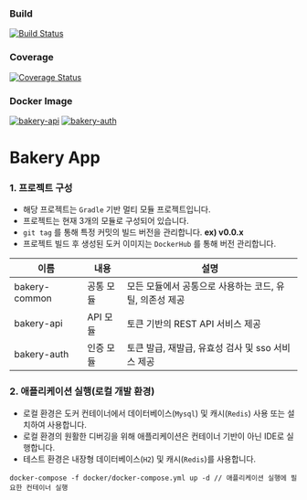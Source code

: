### Build
[![Build Status](http://211.104.121.100:8080/buildStatus/icon?job=bakery-web-api)](http://211.104.121.100:8080/job/bakery-web-api/)
### Coverage
[![Coverage Status](https://coveralls.io/repos/github/nmrhtn7898/bakery-app/badge.svg?branch=develop)](https://coveralls.io/github/nmrhtn7898/bakery-app?branch=develop)
### Docker Image 
[![bakery-api](https://images.microbadger.com/badges/version/nmrhtn7898/bakery-api.svg)](https://hub.docker.com/repository/docker/nmrhtn7898/bakery-api)
[![bakery-auth](https://images.microbadger.com/badges/version/nmrhtn7898/bakery-web.svg)](https://hub.docker.com/repository/docker/nmrhtn7898/bakery-web)

# Bakery App
### 1. 프로젝트 구성
- 해당 프로젝트는 `Gradle` 기반 멀티 모듈 프로젝트입니다.
- 프로젝트는 현재 3개의 모듈로 구성되어 있습니다.
- `git tag` 를 통해 특정 커밋의 빌드 버전을 관리합니다. __ex) v0.0.x__
- 프로젝트 빌드 후 생성된 도커 이미지는 `DockerHub` 를 통해 버전 관리합니다.

|이름|내용|설명|
|---|---|---|
|bakery-common|공통 모듈|모든 모듈에서 공통으로 사용하는 코드, 유틸, 의존성 제공|
|bakery-api|API 모듈|토큰 기반의 REST API 서비스 제공|
|bakery-auth|인증 모듈|토큰 발급, 재발급, 유효성 검사 및 sso 서비스 제공|

### 2. 애플리케이션 실행(로컬 개발 환경)
- 로컬 환경은 도커 컨테이너에서 데이터베이스(`Mysql`) 및 캐시(`Redis`) 사용 또는 설치하여 사용합니다.
- 로컬 환경의 원활한 디버깅을 위해 애플리케이션은 컨테이너 기반이 아닌 IDE로 실행합니다.
- 테스트 환경은 내장형 데이터베이스(`H2`) 및 캐시(`Redis`)를 사용합니다.
```
docker-compose -f docker/docker-compose.yml up -d // 애플리케이션 실행에 필요한 컨테이너 실행
```

